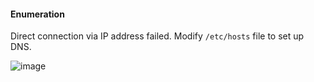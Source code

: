 #### Enumeration

Direct connection via IP address failed. Modify `/etc/hosts` file to set up DNS.

![image](https://github.com/tedchen0001/OSCP-Notes/blob/master/Off_Sec_PG/Pic/Postfish/Postfish_2021.07.17_01h54m50s_001_.png)

